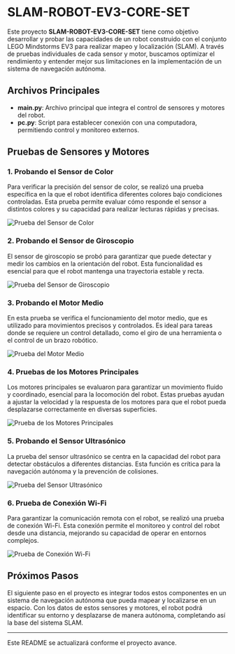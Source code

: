 # SLAM-ROBOT-EV3-CORE-SET

Este proyecto **SLAM-ROBOT-EV3-CORE-SET** tiene como objetivo desarrollar y probar las capacidades de un robot construido con el conjunto LEGO Mindstorms EV3 para realizar mapeo y localización (SLAM). A través de pruebas individuales de cada sensor y motor, buscamos optimizar el rendimiento y entender mejor sus limitaciones en la implementación de un sistema de navegación autónoma.

## Archivos Principales

- **main.py**: Archivo principal que integra el control de sensores y motores del robot.
- **pc.py**: Script para establecer conexión con una computadora, permitiendo control y monitoreo externos.

## Pruebas de Sensores y Motores

### 1. Probando el Sensor de Color
Para verificar la precisión del sensor de color, se realizó una prueba específica en la que el robot identifica diferentes colores bajo condiciones controladas. Esta prueba permite evaluar cómo responde el sensor a distintos colores y su capacidad para realizar lecturas rápidas y precisas.

![Prueba del Sensor de Color](gifs/test-color-sensor.gif)

### 2. Probando el Sensor de Giroscopio
El sensor de giroscopio se probó para garantizar que puede detectar y medir los cambios en la orientación del robot. Esta funcionalidad es esencial para que el robot mantenga una trayectoria estable y recta.

![Prueba del Sensor de Giroscopio](gifs/test-gyro-sensor.gif)

### 3. Probando el Motor Medio
En esta prueba se verifica el funcionamiento del motor medio, que es utilizado para movimientos precisos y controlados. Es ideal para tareas donde se requiere un control detallado, como el giro de una herramienta o el control de un brazo robótico.

![Prueba del Motor Medio](gifs/test-motor-medium.gif)

### 4. Pruebas de los Motores Principales
Los motores principales se evaluaron para garantizar un movimiento fluido y coordinado, esencial para la locomoción del robot. Estas pruebas ayudan a ajustar la velocidad y la respuesta de los motores para que el robot pueda desplazarse correctamente en diversas superficies.

![Prueba de los Motores Principales](gifs/test-robot-union.gif)

### 5. Probando el Sensor Ultrasónico
La prueba del sensor ultrasónico se centra en la capacidad del robot para detectar obstáculos a diferentes distancias. Esta función es crítica para la navegación autónoma y la prevención de colisiones.

![Prueba del Sensor Ultrasónico](gifs/test-sonic-sensor.gif)

### 6. Prueba de Conexión Wi-Fi
Para garantizar la comunicación remota con el robot, se realizó una prueba de conexión Wi-Fi. Esta conexión permite el monitoreo y control del robot desde una distancia, mejorando su capacidad de operar en entornos complejos.

![Prueba de Conexión Wi-Fi](gifs/test-wifi-conection.gif)

## Próximos Pasos
El siguiente paso en el proyecto es integrar todos estos componentes en un sistema de navegación autónoma que pueda mapear y localizarse en un espacio. Con los datos de estos sensores y motores, el robot podrá identificar su entorno y desplazarse de manera autónoma, completando así la base del sistema SLAM.

---

Este README se actualizará conforme el proyecto avance.
